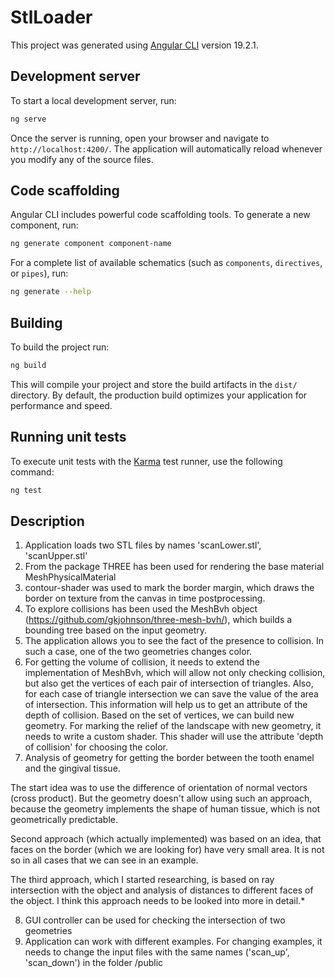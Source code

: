 # StlLoader

This project was generated using [Angular CLI](https://github.com/angular/angular-cli) version 19.2.1.

## Development server

To start a local development server, run:

```bash
ng serve
```

Once the server is running, open your browser and navigate to `http://localhost:4200/`. The application will automatically reload whenever you modify any of the source files.

## Code scaffolding

Angular CLI includes powerful code scaffolding tools. To generate a new component, run:

```bash
ng generate component component-name
```

For a complete list of available schematics (such as `components`, `directives`, or `pipes`), run:

```bash
ng generate --help
```

## Building

To build the project run:

```bash
ng build
```

This will compile your project and store the build artifacts in the `dist/` directory. By default, the production build optimizes your application for performance and speed.

## Running unit tests

To execute unit tests with the [Karma](https://karma-runner.github.io) test runner, use the following command:

```bash
ng test
```

## Description

1. Application loads two STL files by names 'scanLower.stl', 'scanUpper.stl'
2. From the package THREE has been used for rendering the base material MeshPhysicalMaterial
3. contour-shader was used to mark the border margin, which draws the border on texture from the canvas in time postprocessing.
4. To explore collisions has been used the MeshBvh object (https://github.com/gkjohnson/three-mesh-bvh/), which builds a bounding tree based on the input geometry.
5. The application allows you to see the fact of the presence to collision. In such a case, one of the two geometries changes color.
6. For getting the volume of collision, it needs to extend the implementation of MeshBvh, which will allow not only checking collision, but also get the vertices of each pair of intersection of triangles. Also, for each case of triangle intersection we can save the value of the area of intersection.  This information will help us to get an attribute of the depth of collision. Based on the set of vertices, we can build new geometry. For marking the relief of the landscape with new geometry, it needs to write a custom shader. This shader will use the attribute 'depth of collision' for choosing the color.
7. Analysis of geometry for getting the border between the tooth enamel and the gingival tissue.

The start idea was to use the difference of orientation of normal vectors (cross product). But the geometry doesn't allow using such an approach, because the geometry implements the shape of human tissue, which is not geometrically predictable.

Second approach (which actually implemented) was based on an idea, that faces on the border (which we are looking for) have very small area. It is not so in all cases that we can see in an example.

The third approach, which I started researching, is based on ray intersection with the object and analysis of distances to different faces of the object. I think this approach needs to be looked into more in detail.*

8. GUI controller can be used for checking the intersection of two geometries
9. Application can work with different examples. For changing examples, it needs to change the input files with the same names ('scan_up', 'scan_down') in the folder /public
